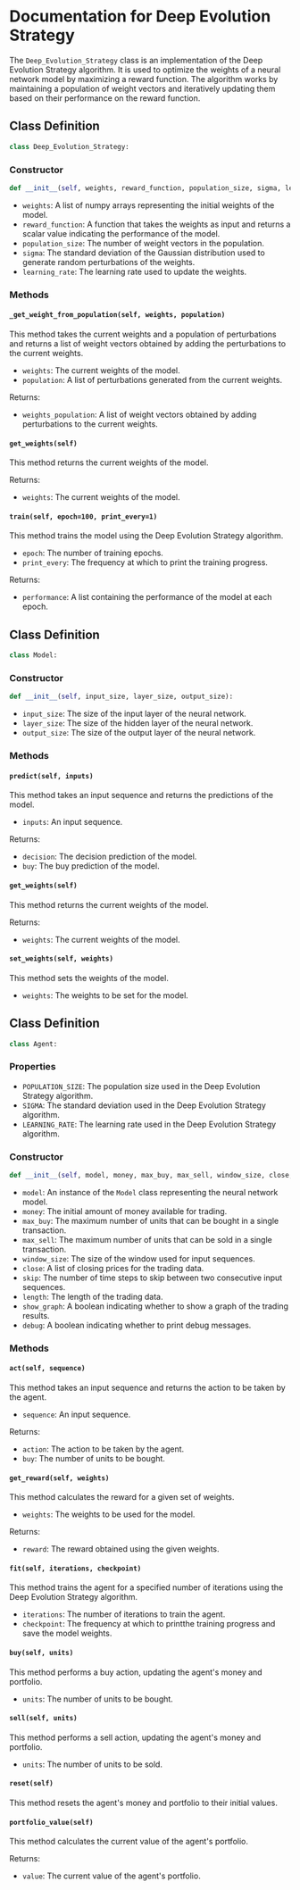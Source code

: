 # Documentation for Deep Evolution Strategy

The `Deep_Evolution_Strategy` class is an implementation of the Deep Evolution Strategy algorithm. It is used to optimize the weights of a neural network model by maximizing a reward function. The algorithm works by maintaining a population of weight vectors and iteratively updating them based on their performance on the reward function.

## Class Definition

```python
class Deep_Evolution_Strategy:
```

### Constructor

```python
def __init__(self, weights, reward_function, population_size, sigma, learning_rate):
```

- `weights`: A list of numpy arrays representing the initial weights of the model.
- `reward_function`: A function that takes the weights as input and returns a scalar value indicating the performance of the model.
- `population_size`: The number of weight vectors in the population.
- `sigma`: The standard deviation of the Gaussian distribution used to generate random perturbations of the weights.
- `learning_rate`: The learning rate used to update the weights.

### Methods

#### `_get_weight_from_population(self, weights, population)`

This method takes the current weights and a population of perturbations and returns a list of weight vectors obtained by adding the perturbations to the current weights.

- `weights`: The current weights of the model.
- `population`: A list of perturbations generated from the current weights.

Returns:

- `weights_population`: A list of weight vectors obtained by adding perturbations to the current weights.

#### `get_weights(self)`

This method returns the current weights of the model.

Returns:

- `weights`: The current weights of the model.

#### `train(self, epoch=100, print_every=1)`

This method trains the model using the Deep Evolution Strategy algorithm.

- `epoch`: The number of training epochs.
- `print_every`: The frequency at which to print the training progress.

Returns:

- `performance`: A list containing the performance of the model at each epoch.

## Class Definition

```python
class Model:
```

### Constructor

```python
def __init__(self, input_size, layer_size, output_size):
```

- `input_size`: The size of the input layer of the neural network.
- `layer_size`: The size of the hidden layer of the neural network.
- `output_size`: The size of the output layer of the neural network.

### Methods

#### `predict(self, inputs)`

This method takes an input sequence and returns the predictions of the model.

- `inputs`: An input sequence.

Returns:

- `decision`: The decision prediction of the model.
- `buy`: The buy prediction of the model.

#### `get_weights(self)`

This method returns the current weights of the model.

Returns:

- `weights`: The current weights of the model.

#### `set_weights(self, weights)`

This method sets the weights of the model.

- `weights`: The weights to be set for the model.

## Class Definition

```python
class Agent:
```

### Properties

- `POPULATION_SIZE`: The population size used in the Deep Evolution Strategy algorithm.
- `SIGMA`: The standard deviation used in the Deep Evolution Strategy algorithm.
- `LEARNING_RATE`: The learning rate used in the Deep Evolution Strategy algorithm.

### Constructor

```python
def __init__(self, model, money, max_buy, max_sell, window_size, close, skip, length, show_graph, debug):
```

- `model`: An instance of the `Model` class representing the neural network model.
- `money`: The initial amount of money available for trading.
- `max_buy`: The maximum number of units that can be bought in a single transaction.
- `max_sell`: The maximum number of units that can be sold in a single transaction.
- `window_size`: The size of the window used for input sequences.
- `close`: A list of closing prices for the trading data.
- `skip`: The number of time steps to skip between two consecutive input sequences.
- `length`: The length of the trading data.
- `show_graph`: A boolean indicating whether to show a graph of the trading results.
- `debug`: A boolean indicating whether to print debug messages.

### Methods

#### `act(self, sequence)`

This method takes an input sequence and returns the action to be taken by the agent.

- `sequence`: An input sequence.

Returns:

- `action`: The action to be taken by the agent.
- `buy`: The number of units to be bought.

#### `get_reward(self, weights)`

This method calculates the reward for a given set of weights.

- `weights`: The weights to be used for the model.

Returns:

- `reward`: The reward obtained using the given weights.

#### `fit(self, iterations, checkpoint)`

This method trains the agent for a specified number of iterations using the Deep Evolution Strategy algorithm.

- `iterations`: The number of iterations to train the agent.
- `checkpoint`: The frequency at which to printthe training progress and save the model weights.

#### `buy(self, units)`

This method performs a buy action, updating the agent's money and portfolio.

- `units`: The number of units to be bought.

#### `sell(self, units)`

This method performs a sell action, updating the agent's money and portfolio.

- `units`: The number of units to be sold.

#### `reset(self)`

This method resets the agent's money and portfolio to their initial values.

#### `portfolio_value(self)`

This method calculates the current value of the agent's portfolio.

Returns:

- `value`: The current value of the agent's portfolio.
